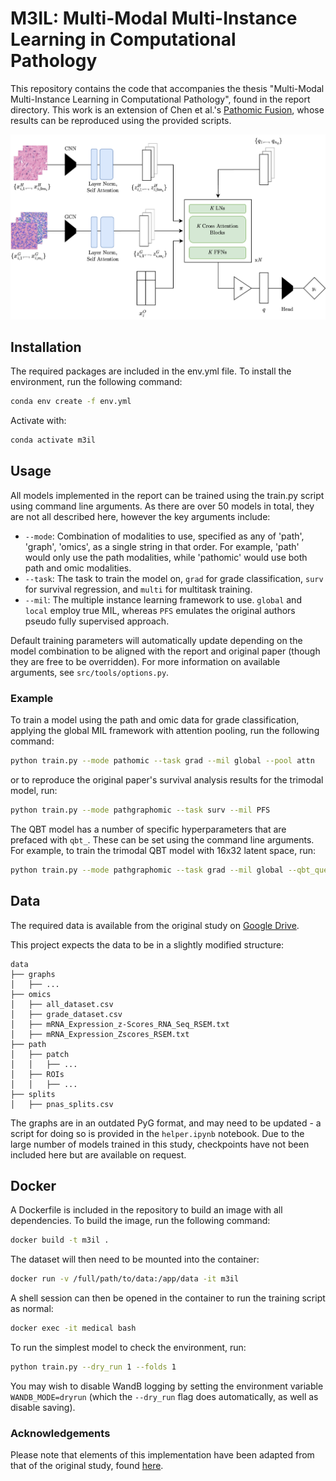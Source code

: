 # M3IL: Multi-Modal Multi-Instance Learning in Computational Pathology

This repository contains the code that accompanies the thesis "Multi-Modal Multi-Instance Learning in Computational Pathology", found in the report directory. This work is an extension of Chen et al.'s [Pathomic Fusion](https://arxiv.org/abs/1912.08937), whose results can be reproduced using the provided scripts.

![Architecture](report/figures/QBT.png)

## Installation
The required packages are included in the env.yml file. To install the environment, run the following command:
```bash
conda env create -f env.yml
```
Activate with:
```bash
conda activate m3il
```

## Usage
All models implemented in the report can be trained using the train.py script using command line arguments. As there are over 50 models in total, they are not all described here, however the key arguments include:
- `--mode`: Combination of modalities to use, specified as any of 'path', 'graph', 'omics', as a single string in that order. For example, 'path' would only use the path modalities, while 'pathomic' would use both path and omic modalities.
- `--task`: The task to train the model on, `grad` for grade classification, `surv` for survival regression, and `multi` for multitask training.
- `--mil`: The multiple instance learning framework to use. `global` and `local` employ true MIL, whereas `PFS` emulates the original authors pseudo fully supervised approach.

Default training parameters will automatically update depending on the model combination to be aligned with the report and original paper (though they are free to be overridden). For more information on available arguments, see `src/tools/options.py`.

### Example
To train a model using the path and omic data for grade classification, applying the global MIL framework with attention pooling, run the following command:

```bash
python train.py --mode pathomic --task grad --mil global --pool attn
```

or to reproduce the original paper's survival analysis results for the trimodal model, run:

```bash
python train.py --mode pathgraphomic --task surv --mil PFS
```

The QBT model has a number of specific hyperparameters that are prefaced with `qbt_`. These can be set using the command line arguments. For example, to train the trimodal QBT model with 16x32 latent space, run:

```bash
python train.py --mode pathgraphomic --task grad --mil global --qbt_queries 16 --qbt_dim 32
```


## Data
The required data is available from the original study on [Google Drive](https://drive.google.com/drive/folders/1swiMrz84V3iuzk8x99vGIBd5FCVncOlf).

This project expects the data to be in a slightly modified structure:
```
data
├── graphs
│   ├── ...
├── omics
│   ├── all_dataset.csv
│   ├── grade_dataset.csv
│   ├── mRNA_Expression_z-Scores_RNA_Seq_RSEM.txt
│   ├── mRNA_Expression_Zscores_RSEM.txt
├── path
│   ├── patch
│   │   ├── ...
│   ├── ROIs
│   │   ├── ...
├── splits
│   ├── pnas_splits.csv

```
The graphs are in an outdated PyG format, and may need to be updated - a script for doing so is provided in the `helper.ipynb` notebook. Due to the large number of models trained in this study, checkpoints have not been included here but are available on request.

## Docker

A Dockerfile is included in the repository to build an image with all dependencies. To build the image, run the following command:

```bash
docker build -t m3il .
```
The dataset will then need to be mounted into the container:
```bash
docker run -v /full/path/to/data:/app/data -it m3il
```
A shell session can then be opened in the container to run the training script as normal:
```bash
docker exec -it medical bash
```
To run the simplest model to check the environment, run:
```bash
python train.py --dry_run 1 --folds 1
```
You may wish to disable WandB logging by setting the environment variable `WANDB_MODE=dryrun` (which the `--dry_run` flag does automatically, as well as disable saving).

### Acknowledgements
Please note that elements of this implementation have been adapted from that of the original study, found [here](https://github.com/mahmoodlab/PathomicFusion).